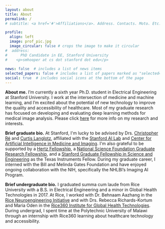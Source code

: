 ```yaml
---
layout: about
title: About
permalink: /
# subtitle: <a href='#'>Affiliations</a>. Address. Contacts. Moto. Etc.

profile:
  align: left
  image: prof_pic.jpg
  image_circular: false # crops the image to make it circular
#  address: 
#      PhD Candidate in EE, Stanford University                                          
#    <p>smhooper at cs dot stanford dot edu</p>
    
news: false  # includes a list of news items
selected_papers: false # includes a list of papers marked as "selected={true}"
social: true  # includes social icons at the bottom of the page
---
```



**About me.** I’m currently a sixth year Ph.D. student in Electrical Engineering at Stanford University. I work at the intersection of medicine and machine learning, and I’m excited about the potential of new technology to improve the quality and accessibility of healthcare. Most of my graduate research has focused on developing and evaluating deep learning methods for medical image analysis. Please click [here](https://sarahmhooper.github.io/research/) for more info on my research and interests. 

**Brief graduate bio.** At Stanford, I'm lucky to be advised by Drs. [Christopher Ré](https://cs.stanford.edu/~chrismre/) and [Curtis Langlotz](https://profiles.stanford.edu/curtis-langlotz), affiliated with the [Stanford AI Lab](https://ai.stanford.edu/) and [Center for Artificial Intelligence in Medicine and Imaging](https://aimi.stanford.edu/). I'm also grateful to be supported by a [Hertz Fellowship](https://www.hertzfoundation.org/the-fellowship/), a [National Science Foundation Graduate Research Fellowship](https://www.nsfgrfp.org/), and a [Stanford Graduate Fellowship in Science and Engineering](https://vpge.stanford.edu/fellowships-funding/sgf) as the Texas Instruments Fellow. During my graduate career, I interned with the Bill and Melinda Gates Foundation and have enjoyed ongoing collaboration with the NIH, specifically the NHLBI’s Imaging AI Program. 

**Brief undergraduate bio.** I graduated summa cum laude from Rice University with a B.S. in Electrical Engineering and a minor in Global Health Technologies in 2017. At Rice, I worked with Dr. Behnaam Aazhang in the [Rice Neuroengineering Initiative](https://neuroengineering.rice.edu/) and with Drs. Rebecca Richards-Kortum and Maria Oden in the [Rice360 Institute for Global Health Technologies](https://www.rice360.rice.edu/). During  undergrad, I spent time at the Polytechnic University of Malawi through an internship with Rice360 learning about healthcare technology and accessibility. 
